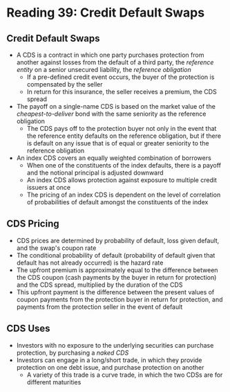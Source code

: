 # Reading 39: Credit Default Swaps

## Credit Default Swaps

- A CDS is a contract in which one party purchases protection from another against losses from the default of a third party, the *reference entity* on a senior unsecured liability, the *reference obligation*
  - If a pre-defined credit event occurs, the buyer of the protection is compensated by the seller
  - In return for this insurance, the seller receives a premium, the CDS spread
- The payoff on a single-name CDS is based on the market value of the *cheapest-to-deliver* bond with the same seniority as the reference obligation
  - The CDS pays off to the protection buyer not only in the event that the reference entity defaults on the reference obligation, but if there is default on any issue that is of equal or greater seniority to the reference obligation
- An index CDS covers an equally weighted combination of borrowers
  - When one of the constituents of the index defaults, there is a payoff and the notional principal is adjusted downward
  - An index CDS allows protection against exposure to multiple credit issuers at once
  - The pricing of an index CDS is dependent on the level of correlation of probabilities of default amongst the constituents of the index

## CDS Pricing

- CDS prices are determined by probability of default, loss given default, and the swap's coupon rate
- The conditional probability of default (probability of default given that default has not already occurred) is the hazard rate
- The upfront premium is approximately equal to the difference between the CDS coupon (cash payments by the buyer in return for protection) and the CDS spread, multiplied by the duration of the CDS
- This upfront payment is the difference between the present values of coupon payments from the protection buyer in return for protection, and payments from the protection seller in the event of default

## CDS Uses

- Investors with no exposure to the underlying securities can purchase protection, by purchasing a *naked CDS*
- Investors can engage in a long/short trade, in which they provide protection on one debt issue, and purchase protection on another
  - A variety of this trade is a curve trade, in which the two CDSs are for different maturities